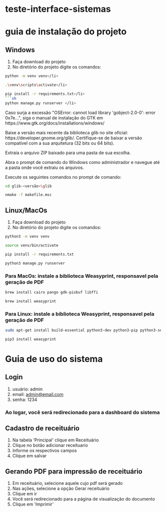 # teste-interface-sistemas

# guia de instalação do projeto

## Windows
1. Faça download do projeto
2. No diretório do projeto digite os comandos:
```sh 
python -m venv venv</li>
```
```sh 
.\venv\scripts\activate</li>
```
```sh 
pip install -r requirements.txt</li>
```sh 
python manage.py runserver </li>
```
<p>Caso surja a excessão "OSError: cannot load library 'gobject-2.0-0': error 0x7e...", siga o manual de instalação do GTK em https://www.gtk.org/docs/installations/windows/</p>
<p>
Baixe a versão mais recente da biblioteca glib no site oficial: https://developer.gnome.org/glib/. Certifique-se de baixar a versão compatível com a sua arquitetura (32 bits ou 64 bits).<br/>

Extraia o arquivo ZIP baixado para uma pasta de sua escolha.<br/>

Abra o prompt de comando do Windows como administrador e navegue até a pasta onde você extraiu os arquivos.<br/>

Execute os seguintes comandos no prompt de comando:
<br/>
```sh
cd glib-<versão>\glib
```
```sh
nmake -f makefile.msc
```
</p>

## Linux/MacOs
1. Faça download do projeto
2. No diretório do projeto digite os comandos:

```sh 
python3 -m venv venv
```
```sh 
source venv/bin/activate
```
```sh 
pip install -r requirements.txt
```
```sh 
python3 manage.py runserver
```


### Para MacOs: instale a biblioteca Weasyprint, responsavel pela geração de PDF

```sh
brew install cairo pango gdk-pixbuf libffi
```
```sh
brew install weasyprint
```
 

### Para Linux: instale a biblioteca Weasyprint, responsavel pela geração de PDF
```sh 
sudo apt-get install build-essential python3-dev python3-pip python3-setuptools python3-wheel python3-cffi libcairo2 libpango-1.0-0 libpangocairo-1.0-0 libgdk-pixbuf2.0-0 libffi-dev shared-mime-info
```

```sh 
pip3 install weasyprint
``` 


# Guia de uso do sistema

## Login

1. usuário: admin
2. email: admin@email.com
3. senha: 1234

### Ao logar, você será redirecionado para a dashboard do sistema

## Cadastro de receituário

1. Na tabela 'Principal' clique em Receituário
2. Clique no botão adicionar receituario
3. Informe os respectivos campos
4. Clique em salvar

## Gerando PDF para impressão de receituário
1. Em receituário, selecione aquele cujo pdf será gerado
2. Nas ações, selecione a opção Gerar receituário
3. Clique em ir
4. Você será redirecionado para a página de visualização do documento
5. Clique em 'Imprimir'


